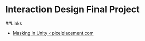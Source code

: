 # Interaction Design Final Project
##Links
- [Masking in Unity ‹ pixelplacement.com](http://pixelplacement.com/2011/02/15/masking-in-unity/)